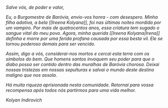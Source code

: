 _Salve vós, de poder e valor,_

_Eu, o Burgomestre de Baróvia, envio-vos honra - com desespero. Minha filha adotiva, a bela [[Ireena Kolyana]], foi nas últimas noites mordida por um vampiro. Por mais de quatrocentos anos, essa criatura tem sugado o sangue vital do meu povo. Agora, minha querida [[Ireena Kolyana|Irena]] definha e morre por uma ferida profana causada por essa besta vil. Ele se tornou poderoso demais para ser vencido._

_Assim, digo a vós, considerai-nos mortos e cercai esta terra com os símbolos do bem. Que homens santos invoquem seu poder para que o diabo possa ser contido dentro das muralhas de Baróvia chorosa. Deixai nossas tristezas em nossas sepulturas e salvai o mundo deste destino maligno que nos assola._

_Há muita riqueza aprisionada nesta comunidade. Retornai para vossa recompensa após todos nós partirmos para uma vida melhor._

_Kolyan Indirovich_